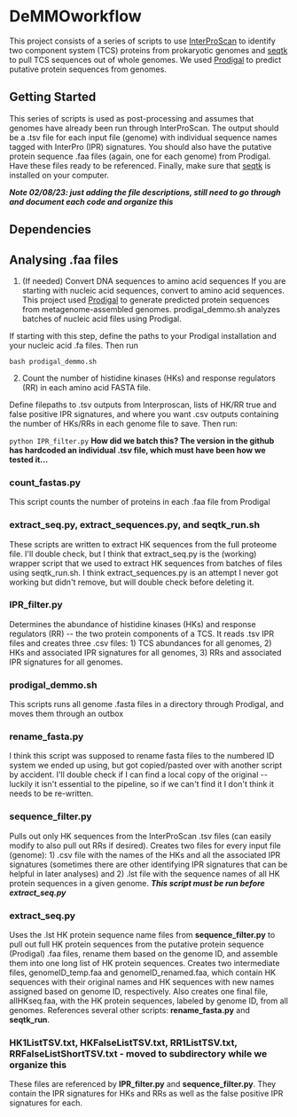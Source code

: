 # DeMMOworkflow

This project consists of a series of scripts to use [InterProScan](https://github.com/ebi-pf-team/interproscan) to identify two component system (TCS) proteins from prokaryotic genomes and [seqtk](https://github.com/lh3/seqtk) to pull TCS sequences out of whole genomes. We used [Prodigal](https://github.com/hyattpd/Prodigal) to predict putative protein sequences from genomes. 

## Getting Started 

This series of scripts is used as post-processing and assumes that genomes have already been run through InterProScan. The output should be a .tsv file for each input file (genome) with individual sequence names tagged with InterPro (IPR) signatures. You should also have the putative protein sequence .faa files (again, one for each genome) from Prodigal. Have these files ready to be referenced. Finally, make sure that [seqtk](https://github.com/lh3/seqtk) is installed on your computer. 

***Note 02/08/23: just adding the file descriptions, still need to go through and document each code and organize this***

## Dependencies

## Analysing .faa files 
1. (If needed) Convert DNA sequences to amino acid sequences
If you are starting with nucleic acid sequences, convert to amino acid sequences. This project used [Prodigal](https://github.com/hyattpd/Prodigal "Prodigal") to generate predicted protein sequences from metagenome-assembled genomes. prodigal_demmo.sh analyzes batches of nucleic acid files using Prodigal.

If starting with this step, define the paths to your Prodigal installation and your nucleic acid .fa files. Then run

`bash prodigal_demmo.sh`

2. Count the number of histidine kinases (HKs) and response regulators (RR) in each amino acid FASTA file.

Define filepaths to .tsv outputs from Interproscan, lists of HK/RR true and false positive IPR signatures, and where you want .csv outputs containing the number of HKs/RRs in each genome file to save. Then run:

`python IPR_filter.py`
**How did we batch this? The version in the github has hardcoded an individual .tsv file, which must have been how we tested it...**
### count_fastas.py
This script counts the number of proteins in each .faa file from Prodigal

### extract_seq.py, extract_sequences.py, and seqtk_run.sh
These scripts are written to extract HK sequences from the full proteome file. I'll double check, but I think that extract_seq.py is the (working) wrapper script that we used to extract HK sequences from batches of files using seqtk_run.sh. I think extract_sequences.py is an attempt I never got working but didn't remove, but will double check before deleting it.

### IPR_filter.py 
Determines the abundance of histidine kinases (HKs) and response regulators (RR) -- the two protein components of a TCS. It reads .tsv IPR files and creates three .csv files: 1) TCS abundances for all genomes, 2) HKs and associated IPR signatures for all genomes, 3) RRs and associated IPR signatures for all genomes.

### prodigal_demmo.sh
This scripts runs all genome .fasta files in a directory through Prodigal, and moves them through an outbox

### rename_fasta.py
I think this script was supposed to rename fasta files to the numbered ID system we ended up using, but got copied/pasted over with another script by accident. I'll double check if I can find a local copy of the original -- luckily it isn't essential to the pipeline, so if we can't find it I don't think it needs to be re-written.

### sequence_filter.py 
Pulls out only HK sequences from the InterProScan .tsv files (can easily modify to also pull out RRs if desired). Creates two files for every input file (genome): 1) .csv file with the names of the HKs and all the associated IPR signatures (sometimes there are other identifying IPR signatures that can be helpful in later analyses) and 2) .lst file with the sequence names of all HK protein sequences in a given genome. 
***This script must be run before extract_seq.py***

### extract_seq.py
Uses the .lst HK protein sequence name files from **sequence_filter.py** to pull out full HK protein sequences from the putative protein sequence (Prodigal) .faa files, rename them based on the genome ID, and assemble them into one long list of HK protein sequences. Creates two intermediate files, genomeID_temp.faa and genomeID_renamed.faa, which contain HK sequences with their original names and HK sequences with new names assigned based on genome ID, respectively. Also creates one final file, allHKseq.faa, with the HK protein sequences, labeled by genome ID, from all genomes. 
References several other scripts: **rename_fasta.py** and **seqtk_run**. 

### HK1ListTSV.txt, HKFalseListTSV.txt, RR1ListTSV.txt, RRFalseListShortTSV.txt - moved to subdirectory while we organize this
These files are referenced by **IPR_filter.py** and **sequence_filter.py**. They contain the IPR signatures for HKs and RRs as well as the false positive IPR signatures for each. 





